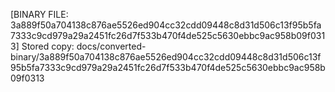 [BINARY FILE: 3a889f50a704138c876ae5526ed904cc32cdd09448c8d31d506c13f95b5fa7333c9cd979a29a2451fc26d7f533b470f4de525c5630ebbc9ac958b09f0313]
Stored copy: docs/converted-binary/3a889f50a704138c876ae5526ed904cc32cdd09448c8d31d506c13f95b5fa7333c9cd979a29a2451fc26d7f533b470f4de525c5630ebbc9ac958b09f0313
